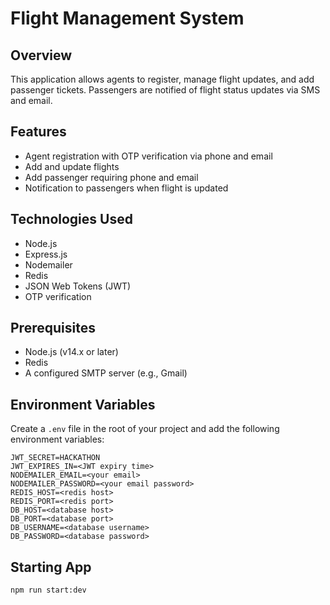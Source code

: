 # Flight Management System

## Overview
This application allows agents to register, manage flight updates, and add passenger tickets. Passengers are notified of flight status updates via SMS and email.

## Features
- Agent registration with OTP verification via phone and email
- Add and update flights
- Add passenger requiring phone and email
- Notification to passengers when flight is updated

## Technologies Used
- Node.js
- Express.js
- Nodemailer
- Redis
- JSON Web Tokens (JWT)
- OTP verification

## Prerequisites
- Node.js (v14.x or later)
- Redis
- A configured SMTP server (e.g., Gmail)

## Environment Variables
Create a `.env` file in the root of your project and add the following environment variables:

```plaintext
JWT_SECRET=HACKATHON
JWT_EXPIRES_IN=<JWT expiry time>
NODEMAILER_EMAIL=<your email>
NODEMAILER_PASSWORD=<your email password>
REDIS_HOST=<redis host>
REDIS_PORT=<redis port>
DB_HOST=<database host>
DB_PORT=<database port>
DB_USERNAME=<database username>
DB_PASSWORD=<database password>
```

## Starting App

```npm run start:dev```

